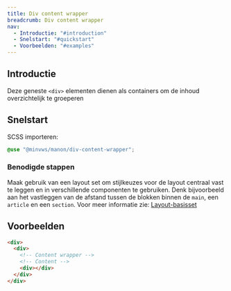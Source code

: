 ```yaml
---
title: Div content wrapper
breadcrumb: Div content wrapper
nav:
  - Introductie: "#introduction"
  - Snelstart: "#quickstart"
  - Voorbeelden: "#examples"
---
```


<h2 id="introduction">Introductie</h2>

Deze geneste `<div>` elementen dienen als containers om de inhoud overzichtelijk te groeperen

<h2 id="quickstart">Snelstart</h2>

SCSS importeren:

```scss
@use "@minvws/manon/div-content-wrapper";
```

### Benodigde stappen

Maak gebruik van een layout set om stijlkeuzes voor de layout centraal vast te leggen en in verschillende componenten te gebruiken. Denk bijvoorbeeld aan het vastleggen van de afstand tussen de blokken binnen de `main`, een `article` en een `section`. Voor meer informatie zie: [Layout-basisset](/components/layout/layout-set)

<h2 id="examples">Voorbeelden</h2>

```html
<div>
  <div>
    <!-- Content wrapper -->
    <!-- Content -->
    <div></div>
  </div>
</div>
```
